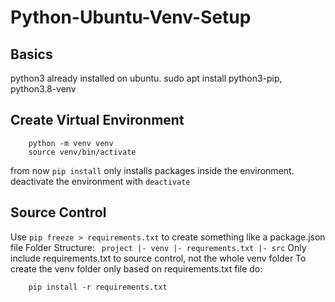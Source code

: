 # Python-Ubuntu-Venv-Setup

## Basics
python3 already installed on ubuntu.
        sudo apt install python3-pip, python3.8-venv
 
## Create Virtual Environment
        python -m venv venv
        source venv/bin/activate
from now `pip install` only installs packages inside the environment.
deactivate the environment with `deactivate`

## Source Control
Use `pip freeze > requirements.txt` to create something like a package.json file
Folder Structure:
       ` project
        |- venv
        |- requrements.txt
        |- src`
Only include requirements.txt to source control, not the whole venv folder
To create the venv folder only based on requirements.txt file do:
        
        pip install -r requirements.txt
